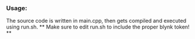 ### Usage: 

The source code is written in main.cpp, then gets compiled and executed using run.sh. 
** Make sure to edit run.sh to include the proper blynk token! ** 
